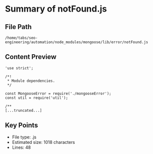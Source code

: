 # Summary of notFound.js
  
## File Path
`/home/tabs/seo-engineering/automation/node_modules/mongoose/lib/error/notFound.js`

## Content Preview
```
'use strict';

/*!
 * Module dependencies.
 */

const MongooseError = require('./mongooseError');
const util = require('util');

/**
[...truncated...]
```

## Key Points
- File type: .js
- Estimated size: 1018 characters
- Lines: 48
